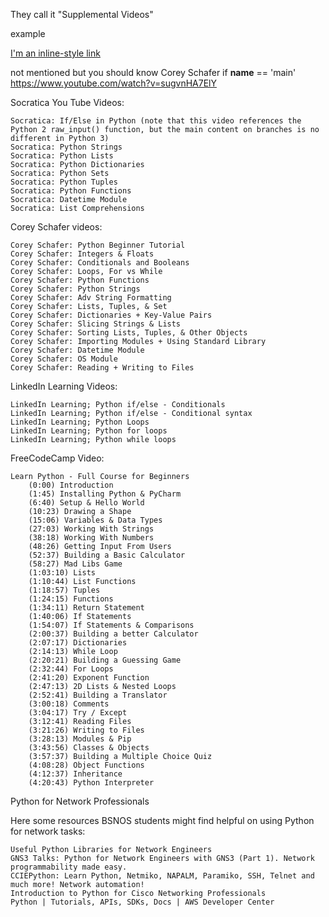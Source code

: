 They call it "Supplemental Videos"

example

[I'm an inline-style link](https://www.google.com)

not mentioned but you should know
Corey Schafer if __name__ == 'main'
https://www.youtube.com/watch?v=sugvnHA7ElY



 Socratica You Tube Videos:

    Socratica: If/Else in Python (note that this video references the Python 2 raw_input() function, but the main content on branches is no different in Python 3)
    Socratica: Python Strings
    Socratica: Python Lists
    Socratica: Python Dictionaries
    Socratica: Python Sets
    Socratica: Python Tuples
    Socratica: Python Functions
    Socratica: Datetime Module
    Socratica: List Comprehensions

Corey Schafer videos:

    Corey Schafer: Python Beginner Tutorial
    Corey Schafer: Integers & Floats
    Corey Schafer: Conditionals and Booleans
    Corey Schafer: Loops, For vs While
    Corey Schafer: Python Functions
    Corey Schafer: Python Strings
    Corey Schafer: Adv String Formatting
    Corey Schafer: Lists, Tuples, & Set
    Corey Schafer: Dictionaries + Key-Value Pairs
    Corey Schafer: Slicing Strings & Lists
    Corey Schafer: Sorting Lists, Tuples, & Other Objects
    Corey Schafer: Importing Modules + Using Standard Library
    Corey Schafer: Datetime Module
    Corey Schafer: OS Module
    Corey Schafer: Reading + Writing to Files

LinkedIn Learning Videos:

    LinkedIn Learning; Python if/else - Conditionals
    LinkedIn Learning; Python if/else - Conditional syntax
    LinkedIn Learning; Python Loops
    LinkedIn Learning; Python for loops
    LinkedIn Learning; Python while loops

FreeCodeCamp Video:

    Learn Python - Full Course for Beginners
        (0:00) Introduction
        (1:45) Installing Python & PyCharm
        (6:40) Setup & Hello World
        (10:23) Drawing a Shape
        (15:06) Variables & Data Types
        (27:03) Working With Strings
        (38:18) Working With Numbers
        (48:26) Getting Input From Users
        (52:37) Building a Basic Calculator
        (58:27) Mad Libs Game
        (1:03:10) Lists
        (1:10:44) List Functions
        (1:18:57) Tuples
        (1:24:15) Functions
        (1:34:11) Return Statement
        (1:40:06) If Statements
        (1:54:07) If Statements & Comparisons
        (2:00:37) Building a better Calculator
        (2:07:17) Dictionaries
        (2:14:13) While Loop
        (2:20:21) Building a Guessing Game
        (2:32:44) For Loops
        (2:41:20) Exponent Function
        (2:47:13) 2D Lists & Nested Loops
        (2:52:41) Building a Translator
        (3:00:18) Comments
        (3:04:17) Try / Except
        (3:12:41) Reading Files
        (3:21:26) Writing to Files
        (3:28:13) Modules & Pip
        (3:43:56) Classes & Objects
        (3:57:37) Building a Multiple Choice Quiz
        (4:08:28) Object Functions
        (4:12:37) Inheritance
        (4:20:43) Python Interpreter

Python for Network Professionals

Here some resources BSNOS students might find helpful on using Python for network tasks:

    Useful Python Libraries for Network Engineers
    GNS3 Talks: Python for Network Engineers with GNS3 (Part 1). Network programmability made easy.
    CCIEPython: Learn Python, Netmiko, NAPALM, Paramiko, SSH, Telnet and much more! Network automation!
    Introduction to Python for Cisco Networking Professionals
    Python | Tutorials, APIs, SDKs, Docs | AWS Developer Center
